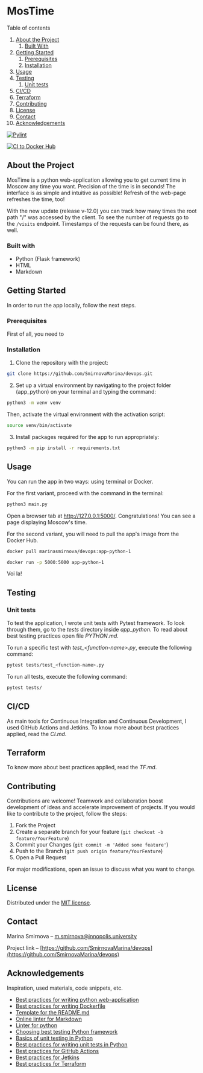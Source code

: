 # MosTime

Table of contents

1. [About the Project](#about)
    1. [Built With](#built-with)
2. [Getting Started](#getting-started)
    1. [Prerequisites](#prerequisites)
    2. [Installation](#installation)
3. [Usage](#usage)
4. [Testing](#testing)
    1. [Unit tests](#unit-tests)
5. [CI/CD](#ci)
6. [Terraform](#terraform)
7. [Contributing](#contributing)
8. [License](#license)
9. [Contact](#contact)
10. [Acknowledgements](#acknowledgements)

[![Pylint](https://github.com/SmirnovaMarina/devops/actions/workflows/pylint.yml/badge.svg?branch=develop&event=push)](https://github.com/SmirnovaMarina/devops/actions/workflows/pylint.yml)

[![CI to Docker Hub](https://github.com/SmirnovaMarina/devops/actions/workflows/build-push-dockerhub.yml/badge.svg?branch=main&event=push)](https://github.com/SmirnovaMarina/devops/actions/workflows/build-push-dockerhub.yml)

## About the Project <a name="about"></a>

MosTime is a python web-application allowing you to get current time in Moscow any time you want. Precision of the time is in seconds! The interface is as simple and intuitive as possible! Refresh of the web-page refreshes the time, too!

With the new update (release v-12.0) you can track how many times the root path "/" was accessed by the client. To see the number of requests go to the ```/visits``` endpoint. Timestamps of the requests can be found there, as well.

### Built with <a name="built-with"></a>

- Python (Flask framework)
- HTML
- Markdown

## Getting Started <a name="getting-started"></a>

In order to run the app locally, follow the next steps.

### Prerequisites <a name="prerequisites"></a>

First of all, you need to

### Installation <a name="installation"></a>

1. Clone the repository with the project:

```bash
git clone https://github.com/SmirnovaMarina/devops.git
```

2. Set up a virtual environment by navigating to the project folder (app_python) on your terminal and typing the command:

```bash
python3 -m venv venv
```

Then, activate the virtual environment with the activation script:

```bash
source venv/bin/activate
```

3. Install packages required for the app to run appropriately:

```bash
python3 -m pip install -r requirements.txt
```

## Usage <a name="usage"></a>

You can run the app in two ways: using terminal or Docker.

For the first variant, proceed with the command in the terminal:

```bash
python3 main.py
```

Open a browser tab at http://127.0.0.1:5000/. Congratulations! You can see a page displaying Moscow's time.

For the second variant, you will need to pull the app's image from the Docker Hub.

```bash
docker pull marinasmirnova/devops:app-python-1
```

```bash
docker run -p 5000:5000 app-python-1
```

Voi la!

## Testing <a name="testing"></a>

### Unit tests <a name="unit-tests"></a>

To test the application, I wrote unit tests with Pytest framework. To look through them, go to the *tests* directory inside *app_python*. To read about best testing practices open file *PYTHON.md*.

To run a specific test with *test_\<function-name>.py*, execute the following command:

```bash
pytest tests/test_<function-name>.py
```

To run all tests, execute the following command:

```bash
pytest tests/
```

## CI/CD <a name="ci"></a>

As main tools for Continuous Integration and Continuous Development, I used GitHub Actions and Jetkins. To know more about best practices applied, read the *CI.md*.

## Terraform <a name="terraform"></a>

To know more about best practices applied, read the *TF.md*.

## Contributing <a name="contributing"></a>

Contributions are welcome! Teamwork and collaboration boost development of ideas and accelerate improvement of projects. If you would like to contribute to the project, follow the steps:

1. Fork the Project
2. Create a separate branch for your feature (```git checkout -b feature/YourFeature```)
3. Commit your Changes (```git commit -m 'Added some feature'```)
4. Push to the Branch (```git push origin feature/YourFeature```)
5. Open a Pull Request

For major modifications, open an issue to discuss what you want to change.

## License <a name="license"></a>

Distributed under the [MIT license](https://choosealicense.com/licenses/mit/).

## Contact <a name="contact"></a>

Marina Smirnova – m.smirnova@innopolis.university

Project link – [https://github.com/SmirnovaMarina/devops](https://github.com/SmirnovaMarina/devops)

## Acknowledgements <a name="acknowledgements"></a>

Inspiration, used materials, code snippets, etc.

- [Best practices for writing python web-application](https://data-flair.training/blogs/python-best-practices/)
- [Best practices for writing Dockerfile](https://docs.docker.com/develop/develop-images/dockerfile_best-practices/)
- [Template for the README.md](https://github.com/othneildrew/Best-README-Template/blob/master/BLANK_README.md)
- [Online linter for Markdown](https://dlaa.me/markdownlint/)
- [Linter for python](https://flake8.pycqa.org/en/latest/)
- [Choosing best testing Python framework](https://www.pythonpool.com/python-unittest-vs-pytest/)
- [Basics of unit testing in Python](https://medium.com/swlh/unit-testing-in-python-code-confidently-and-break-stuff-on-purpose-d246e7167e79)
- [Best practices for writing unit tests in Python](https://www.testim.io/blog/unit-testing-best-practices/)
- [Best practices for GitHub Actions](https://www.docker.com/blog/best-practices-for-using-docker-hub-for-ci-cd/)
- [Best practices for Jetkins](https://wiki.jenkins.io/display/jenkins/jenkins+best+practices)
- [Best practices for Terraform](https://www.terraform.io/docs/extend/best-practices/index.html)

